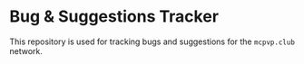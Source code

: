 # Bug & Suggestions Tracker
This repository is used for tracking bugs and suggestions for the `mcpvp.club` network.
